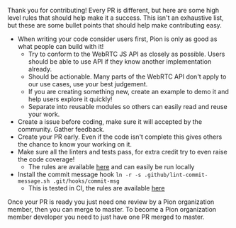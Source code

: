 Thank you for contributing! Every PR is different, but here are some high level rules that should help make it a success. This isn't an exhaustive list, but these are some bullet points that should help make contributing easy.

* When writing your code consider users first, Pion is only as good as what people can build with it!
  - Try to conform to the WebRTC JS API as closely as possible. Users should be able to use API if they know another implementation already.
  - Should be actionable. Many parts of the WebRTC API don't apply to our use cases, use your best judgement.
  - If you are creating something new, create an example to demo it and help users explore it quickly!
  - Separate into reusable modules so others can easily read and reuse your work.
* Create a issue before coding, make sure it will accepted by the community. Gather feedback.
* Create your PR early. Even if the code isn't complete this gives others the chance to know your working on it.
* Make sure all the linters and tests pass, for extra credit try to even raise the code coverage!
  - The rules are available [here](https://github.com/pions/webrtc/blob/master/.travis.yml) and can easily be run locally
* Install the commit message hook `ln -r -s .github/lint-commit-message.sh .git/hooks/commit-msg`
  - This is tested in CI, the rules are available [here](https://github.com/pions/webrtc/blob/master/.github/lint-commit-message.sh)

Once your PR is ready you just need one review by a Pion organization member, then you can merge to master. To become a Pion organization member developer you need to just have one PR merged to master.
